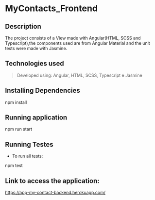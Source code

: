 
# MyContacts_Frontend
## Description
The project consists of a View made with Angular(HTML, SCSS and Typescript),the components used are from Angular Material and the unit tests were made with Jasmine. 

## Technologies used


> Developed using: Angular, HTML, SCSS, Typescript e Jasmine

##  Installing Dependencies

npm install


##  Running application


npm run start


##  Running Testes

* To run all tests:

npm test

##  Link to access the application:
https://app-my-contact-backend.herokuapp.com/

